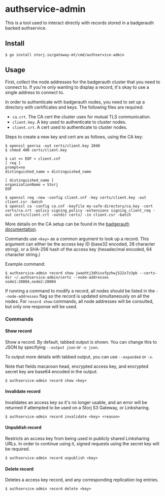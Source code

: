 # authservice-admin

This is a tool used to interact directly with records stored in a badgerauth backed authservice.

## Install

```console
$ go install storj.io/gateway-mt/cmd/authservice-admin
```

## Usage

First, collect the node addresses for the badgerauth cluster that you need to connect to. If you're only wanting to display a record, it's okay to use a single address to connect to.

In order to authenticate with badgerauth nodes, you need to set up a directory with certificates and keys. The following files are required:

* `ca.crt`. The CA cert the cluster uses for mutual TLS communication.
* `client.key`. A key used to authenticate to cluster nodes.
* `client.crt`. A cert used to authenticate to cluster nodes.

Steps to create a new key and cert are as follows, using the CA key:

```console
$ openssl genrsa -out certs/client.key 2048
$ chmod 400 certs/client.key

$ cat << EOF > client.cnf
[ req ]
prompt=no
distinguished_name = distinguished_name

[ distinguished_name ]
organizationName = Storj
EOF

$ openssl req -new -config client.cnf -key certs/client.key -out client.csr -batch
$ openssl ca -config ca.cnf -keyfile my-safe-directory/ca.key -cert certs/ca.crt -policy signing_policy -extensions signing_client_req -out certs/client.crt -outdir certs/ -in client.csr -batch
```

More details on the CA setup can be found in the [badgerauth documentation](../../pkg/auth/badgerauth/README.md).

Commands use `<key>` as a common argument to look up a record. This argument can either be the access key ID (base32 encoded, 28 character string), or a SHA-256 hash of the access key (hexadecimal encoded, 64 character string.)

Example command:

```console
$ authservice-admin record show jwaohtj3dhixxfpzhwj522x7z3pb --certs-dir ~/.authservice-admin/certs --node-addresses node1:20004,node2:20004
```

If running a command to modify a record, all nodes should be listed in the `--node-addresses` flag so the record is updated simultaneously on all the nodes. For `record show` commands, all node addresses will be consulted, but only one response will be used.

### Commands

#### Show record

Show a record. By default, tabbed output is shown. You can change this to JSON by specifying `--output json` or `-o json`.

To output more details with tabbed output, you can use `--expanded` or `-x`.

Note that fields macaroon head, encrypted access key, and encrypted secret key are base64 encoded in the output.

```console
$ authservice-admin record show <key>
```

#### Invalidate record

Invalidates an access key so it's no longer usable, and an error will be returned if attempted to be used on a Storj S3 Gateway, or Linksharing.

```console
$ authservice-admin record invalidate <key> <reason>
```

#### Unpublish record

Restricts an access key from being used in publicly shared Linksharing URLs. In order to continue using it, signed requests using the secret key will be required.

```console
$ authservice-admin record unpublish <key>
```

#### Delete record

Deletes a access key record, and any corresponding replication log entries.

```console
$ authservice-admin record delete <key>
```
